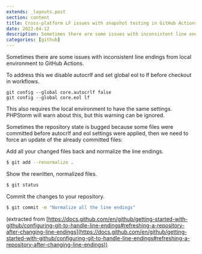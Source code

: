 ```yaml
---
extends: _layouts.post
section: content
title: Cross-platform LF issues with snapshot testing in GitHub Actions
date: 2022-04-12
description: Sometimes there are some issues with inconsistent line endings from local environment to GitHub Actions
categories: [github]
---
```


Sometimes there are some issues with inconsistent line endings from local environment to GitHub Actions.

To address this we disable autocrlf and set global eol to lf before checkout in workflows.

```
git config --global core.autocrlf false
git config --global core.eol lf
```

This also requires the local environment to have the same settings. PHPStorm will warn about this, but this warning can be ignored.

Sometimes the repository state is bugged because some files were committed before autocrlf and eol settings were applied, then we need to force an update of the already committed files:

Add all your changed files back and normalize the line endings.

```bash
$ git add --renormalize .
```

Show the rewritten, normalized files.

```bash
$ git status
```

Commit the changes to your repository.

```bash
$ git commit -m "Normalize all the line endings"
```

(extracted from [https://docs.github.com/en/github/getting-started-with-github/configuring-git-to-handle-line-endings#refreshing-a-repository-after-changing-line-endings](https://docs.github.com/en/github/getting-started-with-github/configuring-git-to-handle-line-endings#refreshing-a-repository-after-changing-line-endings))
